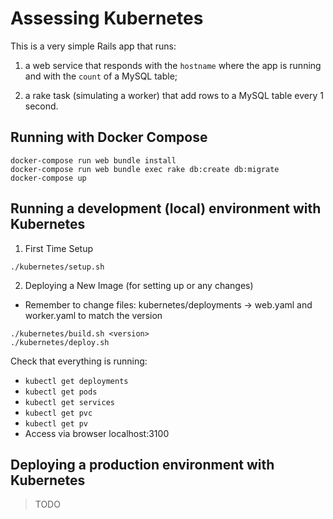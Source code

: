 # Assessing Kubernetes

This is a very simple Rails app that runs:

1. a web service that responds with the `hostname` where the app is running and
with the `count` of a MySQL table;

2. a rake task (simulating a worker) that add rows to a MySQL table every 1
second.


## Running with Docker Compose

```shell
docker-compose run web bundle install
docker-compose run web bundle exec rake db:create db:migrate
docker-compose up
```

## Running a development (local) environment with Kubernetes

1. First Time Setup
```shell
./kubernetes/setup.sh
```
2. Deploying a New Image (for setting up or any changes)
  - Remember to change files: kubernetes/deployments -> web.yaml and worker.yaml
  to match the version
```shell
./kubernetes/build.sh <version>
./kubernetes/deploy.sh
```
Check that everything is running:
  - `kubectl get deployments`
  - `kubectl get pods`
  - `kubectl get services`
  - `kubectl get pvc`
  - `kubectl get pv`
  - Access via browser localhost:3100


## Deploying a production environment with Kubernetes

> TODO
